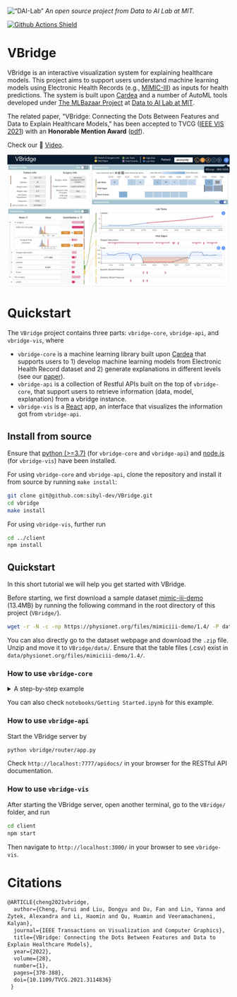 <p align="left">
<img width=15% src="https://dai.lids.mit.edu/wp-content/uploads/2018/06/Logo_DAI_highres.png" alt=“DAI-Lab” />
<i>An open source project from Data to AI Lab at MIT.</i>
</p>

<!-- Uncomment these lines after releasing the package to PyPI for version and downloads badges -->
<!--[![PyPI Shield](https://img.shields.io/pypi/v/vbridge.svg)](https://pypi.python.org/pypi/vbridge)-->
<!--[![Downloads](https://pepy.tech/badge/vbridge)](https://pepy.tech/project/vbridge)-->
[![Github Actions Shield](https://github.com/sibyl-dev/VBridge/workflows/Run%20Tests/badge.svg)](https://github.com/sibyl-dev/VBridge/actions)


# VBridge

VBridge is an interactive visualization system for explaining healthcare models.
This project aims to support users understand machine learning models using
Electronic Health Records (e.g., [MIMIC-III](https://mimic.physionet.org))
as inputs for health predictions.
The system is built upon [Cardea](https://github.com/MLBazaar/Cardea) and a number of AutoML tools developed under [The MLBazaar Project](https://mlbazaar.github.io/) at [Data to AI Lab at MIT](https://dai.lids.mit.edu/).

The related paper, "VBridge: Connecting the Dots Between Features and Data to Explain Healthcare Models,"
has been accepted to TVCG ([IEEE VIS 2021](http://ieeevis.org/year/2021/welcome))
with an **Honorable Mention Award** ([pdf](https://arxiv.org/abs/2108.02550)).

Check our :movie_camera: [Video](https://www.youtube.com/watch?v=V7kfbnuBqFI).

![](docs/images/teaser.png)

# Quickstart

The `VBridge` project contains three parts: `vbridge-core`, `vbridge-api`, and `vbridge-vis`, where
* `vbridge-core` is a machine learning library built upon [Cardea](https://github.com/MLBazaar/Cardea)
 that supports users to 1) develop machine learning models from Electronic Health Record dataset
 and 2) generate explanations in different levels (see our [paper](https://arxiv.org/abs/2108.02550)).
* `vbridge-api` is a collection of Restful APIs built on the top of `vbridge-core`, that support
 users to retrieve information (data, model, explanation) from a vbridge instance.
* `vbridge-vis` is a [React](https://reactjs.org/) app, an interface that visualizes the information got from `vbridge-api`.

## Install from source
Ensure that [python (>=3.7)](https://www.python.org/) (for `vbridge-core` and `vbridge-api`)
and [node.js](https://nodejs.org/) (for `vbridge-vis`) have been installed.

For using `vbridge-core` and `vbridge-api`, clone the repository and install it from source by running `make install`:

```bash
git clone git@github.com:sibyl-dev/VBridge.git
cd vbridge
make install
```

For using `vbridge-vis`, further run

```bash
cd ../client
npm install
```

## Quickstart
In this short tutorial we will help you get started with VBridge.

Before starting, we first download a sample dataset [mimic-iii-demo](https://physionet.org/content/mimiciii-demo/1.4/) (13.4MB)
by running the following command in the root directory of this project (`VBridge/`).
```bash
wget -r -N -c -np https://physionet.org/files/mimiciii-demo/1.4/ -P data/
```
You can also directly go to the dataset webpage and download the `.zip` file.
Unzip and move it to `VBridge/data/`.
Ensure that the table files (.csv) exist in `data/physionet.org/files/mimiciii-demo/1.4/`.


### How to use `vbridge-core`

<details>
  <summary>A step-by-step example</summary>
    
---
    
**1. Load Task and Initialization**. We then load a predefined task called *mimic_48h_in_admission_mortality*.

```python
from vbridge.core import VBridge
from vbridge.dataset.mimic_demo.tasks.mortality import mimic_48h_in_admission_mortality_task

task = mimic_48h_in_admission_mortality_task()
vbridge = VBridge(task)
```

This task aims to predict the patient's **mortality risk** (i.e., die or survive) during the hospital admission according to the patient's demographics, label tests, and vital signs in the first 48 hours after being admitted.

**2. Load Entity Set**. We load the tables and organize them into an `Entityset`.
```python
vbridge.load_entity_set()
```
In brief, an `Entityset` is a collection of dataframes and the relationships between them. Check [featuretools](https://featuretools.alteryx.com/en/stable/getting_started/using_entitysets.html) for more details.

**3. Generate Features**. Then we use [Deep Feature Synthesis](https://featuretools.alteryx.com/en/stable/getting_started/afe.html)
to generate features.
```python
feature_matrix, feature_list = vbridge.generate_features()
feature_matrix.head()
```
```
        ADMISSION_TYPE         ADMISSION_LOCATION  ...  MEAN(CHARTEVENTS.VALUENUM
                                                             WHERE ITEMID = 220181)
HADM_ID
171878        ELECTIVE  PHYS REFERRAL/NORMAL DELI  ...                          NaN
172454       EMERGENCY       EMERGENCY ROOM ADMIT  ...                    73.046512
167021       EMERGENCY       EMERGENCY ROOM ADMIT  ...                    80.250000
164869       EMERGENCY  CLINIC REFERRAL/PREMATURE  ...                          NaN
158100       EMERGENCY  CLINIC REFERRAL/PREMATURE  ...                    81.916667

```

**4. Train Models**. We train a sample machine learning model (i.e., xgboost) for the mortality prediction task.
```python
vbridge.train_model()
```

**5. Generate Explanations**. At last, we explain the model predictions.
In VBridge, we develop three types of explanations: *feature contributions* (i.e., [SHAP](https://github.com/slundberg/shap) values),
*what-if-analysis*, and *influential records*.
We take feature contributions as an example.
```python
shap_values = vbridge.feature_explain(X=feature_matrix, target='mortality')
```
    
---
    
</details>

You can also check `notebooks/Getting Started.ipynb` for this example.

### How to use `vbridge-api`
Start the VBridge server by
```bash
python vbridge/router/app.py
```

Check `http://localhost:7777/apidocs/` in your browser for the RESTful API documentation.

### How to use `vbridge-vis`
After starting the VBridge server, open another terminal, go to the `VBridge/` folder, and run
```bash
cd client
npm start
```

Then navigate to `http://localhost:3000/` in your browser to see `vbridge-vis`.

# Citations
```
@ARTICLE{cheng2021vbridge,
  author={Cheng, Furui and Liu, Dongyu and Du, Fan and Lin, Yanna and Zytek, Alexandra and Li, Haomin and Qu, Huamin and Veeramachaneni, Kalyan},
  journal={IEEE Transactions on Visualization and Computer Graphics}, 
  title={VBridge: Connecting the Dots Between Features and Data to Explain Healthcare Models}, 
  year={2022},
  volume={28},
  number={1},
  pages={378-388},
  doi={10.1109/TVCG.2021.3114836}
 }
